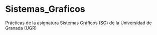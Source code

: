 # Sistemas_Graficos
Prácticas de la asignatura Sistemas Gráficos (SG) de la Universidad de Granada (UGR)
